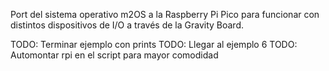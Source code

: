Port del sistema operativo m2OS a la Raspberry Pi Pico para funcionar con distintos dispositivos de I/O a través de la Gravity Board.

TODO: Terminar ejemplo con prints
TODO: Llegar al ejemplo 6
TODO: Automontar rpi en el script para mayor comodidad
